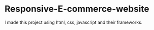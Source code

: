 # Responsive-E-commerce-website
I made this project using html, css, javascript and their frameworks.
